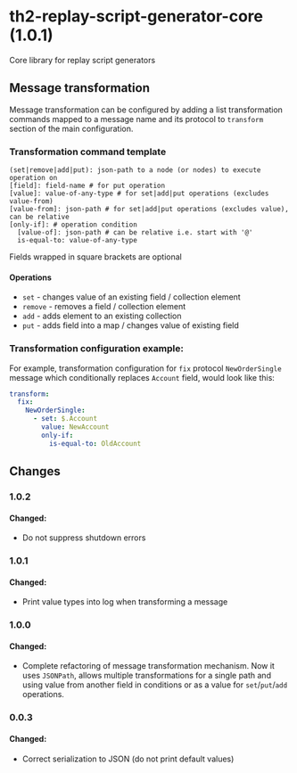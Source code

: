# th2-replay-script-generator-core (1.0.1)

Core library for replay script generators

## Message transformation

Message transformation can be configured by adding a list transformation commands mapped to a message name and its protocol to `transform` section of the main configuration.

### Transformation command template

```
(set|remove|add|put): json-path to a node (or nodes) to execute operation on
[field]: field-name # for put operation
[value]: value-of-any-type # for set|add|put operations (excludes value-from)
[value-from]: json-path # for set|add|put operations (excludes value), can be relative
[only-if]: # operation condition
  [value-of]: json-path # can be relative i.e. start with '@'
  is-equal-to: value-of-any-type
```

Fields wrapped in square brackets are optional

#### Operations

* `set` - changes value of an existing field / collection element
* `remove` - removes a field / collection element
* `add` - adds element to an existing collection
* `put` - adds field into a map / changes value of existing field

### Transformation configuration example:

For example, transformation configuration for `fix` protocol `NewOrderSingle` message which conditionally replaces `Account` field, would look like this:

```yaml
transform:
  fix:
    NewOrderSingle:
      - set: $.Account
        value: NewAccount
        only-if:
          is-equal-to: OldAccount
```

## Changes

### 1.0.2

#### Changed:

+ Do not suppress shutdown errors

### 1.0.1

#### Changed:

+ Print value types into log when transforming a message

### 1.0.0

#### Changed:

+ Complete refactoring of message transformation mechanism. Now it uses `JSONPath`, allows multiple transformations for a single path and using value from another field in conditions or as a value for `set`/`put`/`add` operations.

### 0.0.3

#### Changed:

+ Correct serialization to JSON (do not print default values)
